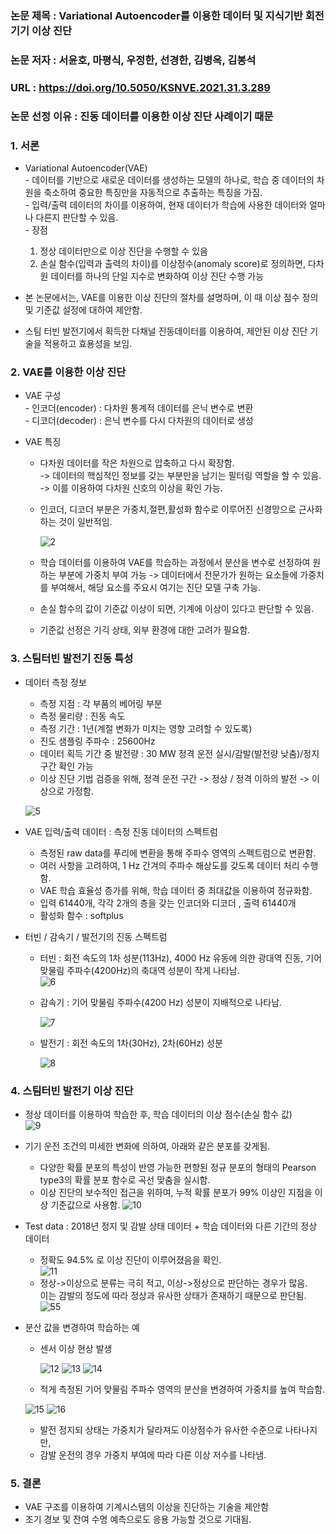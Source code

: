 ### 논문 제목 : Variational Autoencoder를 이용한 데이터 및 지식기반 회전기기 이상 진단
### 논문 저자 : 서윤호, 마평식, 우정한, 선경한, 김병옥, 김봉석
### URL : https://doi.org/10.5050/KSNVE.2021.31.3.289
### 논문 선정 이유 : 진동 데이터를 이용한 이상 진단 사례이기 때문

### 1. 서론

   * Variational Autoencoder(VAE)  
    - 데이터를 기반으로 새로운 데이터를 생성하는 모델의 하나로, 학습 중 데이터의 차원을 축소하여 중요한 특징만을 자동적으로 추출하는 특징을 가짐.  
    - 입력/출력 데이터의 차이를 이용하여, 현재 데이터가 학습에 사용한 데이터와 얼마나 다른지 판단할 수 있음.  
    - 장점
        1) 정상 데이터만으로 이상 진단을 수행할 수 있음
        2) 손실 함수(입력과 출력의 차이)를 이상정수(anomaly score)로 정의하면, 다차원 데이터를 하나의 단일 지수로 변화하여 이상 진단 수행 가능

   * 본 논문에서는, VAE를 이용한 이상 진단의 절차를 설명하며, 이 때 이상 점수 정의 및 기준값 설정에 대하여 제안함.
   * 스팀 터빈 발전기에서 획득한 다채널 진동데이터를 이용하여, 제안된 이상 진단 기술을 적용하고 효용성을 보임.


### 2. VAE를 이용한 이상 진단

   * VAE 구성  
    - 인코더(encoder) : 다차원 통계적 데이터를 은닉 변수로 변환  
    - 디코더(decoder) : 은닉 변수를 다시 다차원의 데이터로 생성


   * VAE 특징  
      - 다차원 데이터를 작은 차원으로 압축하고 다시 확장함.  
      -> 데이터의 핵심적인 정보를 갖는 부분만을 남기는 필터링 역할을 할 수 있음.  
      -> 이를 이용하여 다차원 신호의 이상을 확인 가능.
     - 인코더, 디코더 부분은 가중치,절편,활성화 함수로 이루어진 신경망으로 근사화 하는 것이 일반적임.

       ![2](https://user-images.githubusercontent.com/63287424/128640290-6b71ef6f-af60-4e7b-a157-8dd714bebca9.PNG)
       
     - 학습 데이터를 이용하여 VAE를 학습하는 과정에서 분산을 변수로 선정하여 원하는 부분에 가중치 부여 가능
       -> 데이터에서 전문가가 원하는 요소들에 가중치를 부여해서, 해당 요소를 주요시 여기는 진단 모델 구축 가능.
       
     - 손실 함수의 값이 기준값 이상이 되면, 기계에 이상이 있다고 판단할 수 있음.
     - 기준값 선정은 기긱 상태, 외부 환경에 대한 고려가 필요함.
     
     
     
### 3. 스팀터빈 발전기 진동 특성

   * 데이터 측정 정보  
     - 측정 지점 : 각 부품의 베어링 부분  
     - 측정 물리량 : 진동 속도  
     - 측정 기간 : 1년(계절 변화가 미치는 영향 고려할 수 있도록)  
     - 진도 샘플링 주파수 : 25600Hz  
     - 데이터 획득 기간 중 발전량 : 30 MW 정격 운전 실시/감발(발전량 낮춤)/정지 구간 확인 가능  
     - 이상 진단 기법 검증을 위해, 정격 운전 구간 -> 정상 / 정격 이하의 발전 -> 이상으로 가정함.  

      ![5](https://user-images.githubusercontent.com/63287424/128640291-54653b0d-3337-4819-b8be-2641829f3958.PNG) 

    
    
   * VAE 입력/출력 데이터 : 측정 진동 데이터의 스펙트럼  
     - 측정된 raw data를 푸리에 변환을 통해 주파수 영역의 스펙트럼으로 변환함.
     - 여러 사항을 고려하여, 1 Hz 간겨의 주파수 해상도를 갖도록 데이터 처리 수행함.
     - VAE 학습 효율성 증가를 위해, 학습 데이터 중 최대값을 이용하여 정규화함.
     - 입력 61440개, 각각 2개의 층을 갖는 인코더와 디코더 , 출력 61440개
     - 활성화 함수 : softplus


   * 터빈 / 감속기 / 발전기의 진동 스펙트럼

     - 터빈 : 회전 속도의 1차 성분(113Hz), 4000 Hz 유동에 의한 광대역 진동, 기어 맞물림 주파수(4200Hz)의 축대역 성분이 작게 나타남.  
       ![6](https://user-images.githubusercontent.com/63287424/128640294-c9b93b77-a816-4b8a-8fb2-1e937f98e84b.PNG)
     
     - 감속기 : 기어 맞물림 주파수(4200 Hz) 성분이 지배적으로 나타남.

       ![7](https://user-images.githubusercontent.com/63287424/128640295-48c1e4f7-dc7d-4c0b-a937-52ab574a43e3.PNG)
     
     - 발전기 : 회전 속도의 1차(30Hz), 2차(60Hz) 성분

       ![8](https://user-images.githubusercontent.com/63287424/128640296-45617a29-fb65-4c32-b621-ebc102957807.PNG)
     
    
### 4. 스팀터빈 발전기 이상 진단

   * 정상 데이터를 이용하여 학습한 후, 학습 데이터의 이상 점수(손실 함수 값)  
     ![9](https://user-images.githubusercontent.com/63287424/128640297-77c0c4e5-7b87-46c9-8c03-fb03061fdb29.PNG)
     
   * 기기 운전 조건의 미세한 변화에 의하여, 아래와 같은 분포를 갖게됨.
     - 다양한 확률 분포의 특성이 반영 가능한 편향된 정규 분포의 형태의 Pearson type3의 확률 분포 함수로 곡선 맞춤을 실시함.
     - 이상 진단의 보수적인 접근을 위하여, 누적 확률 분포가 99% 이상인 지점을 이상 기준값으로 사용함.
       ![10](https://user-images.githubusercontent.com/63287424/128640298-99fb9265-ca05-466e-97fe-423e7c4aecc4.PNG)
       
   * Test data : 2018년 정지 및 감발 상태 데이터 + 학습 데이터와 다른 기간의 정상 데이터
     - 정확도 94.5% 로 이상 진단이 이루어졌음을 확인.  
       ![11](https://user-images.githubusercontent.com/63287424/128640302-5ff09938-2c04-466a-85bf-ea047a9a2cbf.PNG)
     - 정상->이상으로 분류는 극히 적고, 이상->정상으로 판단하는 경우가 많음.  
       이는 감발의 정도에 따라 정상과 유사한 상태가 존재하기 때문으로 판단됨.  
       ![55](https://user-images.githubusercontent.com/63287424/128640303-11407aa6-7f44-42f3-9df9-06b8b71d8ef0.PNG)
       
   * 분산 값을 변경하여 학습하는 예
     - 센서 이상 현상 발생  
     
       ![12](https://user-images.githubusercontent.com/63287424/128640304-948ce17d-2031-4c9b-86d7-613f3f33c580.PNG)
![13](https://user-images.githubusercontent.com/63287424/128640306-af76c2aa-52ca-4469-9079-cfffc6c75990.PNG)
![14](https://user-images.githubusercontent.com/63287424/128640308-ce60440d-2492-4504-a5a4-1769260a4294.PNG)

     - 적게 측정된 기어 맞물림 주파수 영역의 분산을 변경하여 가중치를 높여 학습함.  
     
      ![15](https://user-images.githubusercontent.com/63287424/128640312-885b696e-0033-4850-9601-a9334ca362b5.PNG)
![16](https://user-images.githubusercontent.com/63287424/128640313-9a3cd9c4-8653-42f8-a8d8-29a124f7c9fc.PNG)

     - 발전 정지되 상태는 가중치가 달라져도 이상점수가 유사한 수준으로 나타나지만,
     - 감발 운전의 경우 가중치 부여에 따라 다른 이상 저수를 나타냄.


### 5. 결론

   * VAE 구조를 이용하여 기계시스템의 이상을 진단하는 기술을 제안함
   * 조기 경보 및 잔여 수명 예측으로도 응용 가능할 것으로 기대됨.
